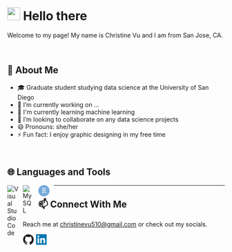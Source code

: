 # <img src="https://raw.githubusercontent.com/MartinHeinz/MartinHeinz/master/wave.gif" width="30px" height="30px" /> Hello there
Welcome to my page! My name is Christine Vu and I am from San Jose, CA.

&nbsp;

## :book: About Me
- 🎓 Graduate student studying data science at the University of San Diego
- 🔭 I’m currently working on ...
- 🌱 I'm currently learning machine learning
- 👯 I’m looking to collaborate on any data science projects
- 😄 Pronouns: she/her
- ⚡ Fun fact: I enjoy graphic designing in my free time

&nbsp;

## 🌐 Languages and Tools

<img align="left" alt="Visual Studio Code" width="26px" src="https://cdn.jsdelivr.net/gh/devicons/devicon/icons/vscode/vscode-original.svg" style="padding-right:10px;" />
<img align="left" alt="MySQL" width="26px" src="https://cdn.jsdelivr.net/gh/devicons/devicon/icons/mysql/mysql-original.svg" style="padding-right:10px;" />
<img align="left" alt="RStudio" width="26px" src="https://raw.githubusercontent.com/devicons/devicon/1119b9f84c0290e0f0b38982099a2bd027a48bf1/icons/rstudio/rstudio-original.svg" style="padding-right:10px;" />  

***

## 📫 Connect With Me

Reach me at christinevu510@gmail.com or check out my socials.

[<img src="https://github.com/devicons/devicon/blob/v2.15.1/icons/github/github-original.svg" height="26px" align="center" alt="Follow Christine Vu on GitHub" title="Follow Christine Vu on GitHub"/>](https://github.com/christinevu510) 
[<img src="https://github.com/devicons/devicon/blob/v2.15.1/icons/linkedin/linkedin-original.svg" height="26px" align="center" alt="Follow Christine Vu on LinkedIn" title="Follow Christine Vu on LinkedIn"/>](https://www.linkedin.com/in/christine-vu-41656517a/)
